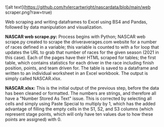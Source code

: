 ![alt text](https://github.com/tylercartwright/nascardata/blob/main/web scraper.png?raw=true)

Web scraping and writing dataframes to Excel using BS4 and Pandas, followed by data manipulation and visualization.

**NASCAR web scrape.py:** Process begins with Python; NASCAR web scrape.py created to scrape the driveraverages.com website for a number of races defined in a variable; this variable is counted to with a for loop that updates the URL to grab that number of races for the given season (2021 in this case). Each of the pages have their HTML scraped for tables; the first table, which contains statistics for each driver in the race including finish position, points, and team driven for. The table is saved to a dataframe and written to an individual worksheet in an Excel workbook. The output is simply called NASCAR.xlsx.

**NASCAR.xlsx:** This is the initial output of the previous step, before the data has been cleaned or formatted. The numbers are strings, and therefore all have a "Number Stored As Text" issue. This is corrected by selecting all cells and simply using Paste Special to multiply by 1, which has the added advantage of filling the empty cells in the S1, S2, and S3 columns (which represent stage points, which will only have ten values due to how these points are assigned) with 0.
